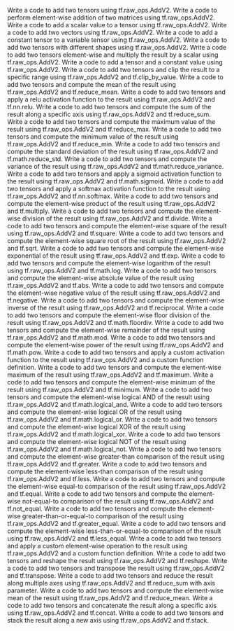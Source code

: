 Write a code to add two tensors using tf.raw_ops.AddV2.
Write a code to perform element-wise addition of two matrices using tf.raw_ops.AddV2.
Write a code to add a scalar value to a tensor using tf.raw_ops.AddV2.
Write a code to add two vectors using tf.raw_ops.AddV2.
Write a code to add a constant tensor to a variable tensor using tf.raw_ops.AddV2.
Write a code to add two tensors with different shapes using tf.raw_ops.AddV2.
Write a code to add two tensors element-wise and multiply the result by a scalar using tf.raw_ops.AddV2.
Write a code to add a tensor and a constant value using tf.raw_ops.AddV2.
Write a code to add two tensors and clip the result to a specific range using tf.raw_ops.AddV2 and tf.clip_by_value.
Write a code to add two tensors and compute the mean of the result using tf.raw_ops.AddV2 and tf.reduce_mean.
Write a code to add two tensors and apply a relu activation function to the result using tf.raw_ops.AddV2 and tf.nn.relu.
Write a code to add two tensors and compute the sum of the result along a specific axis using tf.raw_ops.AddV2 and tf.reduce_sum.
Write a code to add two tensors and compute the maximum value of the result using tf.raw_ops.AddV2 and tf.reduce_max.
Write a code to add two tensors and compute the minimum value of the result using tf.raw_ops.AddV2 and tf.reduce_min.
Write a code to add two tensors and compute the standard deviation of the result using tf.raw_ops.AddV2 and tf.math.reduce_std.
Write a code to add two tensors and compute the variance of the result using tf.raw_ops.AddV2 and tf.math.reduce_variance.
Write a code to add two tensors and apply a sigmoid activation function to the result using tf.raw_ops.AddV2 and tf.math.sigmoid.
Write a code to add two tensors and apply a softmax activation function to the result using tf.raw_ops.AddV2 and tf.nn.softmax.
Write a code to add two tensors and compute the element-wise product of the result using tf.raw_ops.AddV2 and tf.multiply.
Write a code to add two tensors and compute the element-wise division of the result using tf.raw_ops.AddV2 and tf.divide.
Write a code to add two tensors and compute the element-wise square of the result using tf.raw_ops.AddV2 and tf.square.
Write a code to add two tensors and compute the element-wise square root of the result using tf.raw_ops.AddV2 and tf.sqrt.
Write a code to add two tensors and compute the element-wise exponential of the result using tf.raw_ops.AddV2 and tf.exp.
Write a code to add two tensors and compute the element-wise logarithm of the result using tf.raw_ops.AddV2 and tf.math.log.
Write a code to add two tensors and compute the element-wise absolute value of the result using tf.raw_ops.AddV2 and tf.abs.
Write a code to add two tensors and compute the element-wise negative value of the result using tf.raw_ops.AddV2 and tf.negative.
Write a code to add two tensors and compute the element-wise inverse of the result using tf.raw_ops.AddV2 and tf.reciprocal.
Write a code to add two tensors and compute the element-wise floor division of the result using tf.raw_ops.AddV2 and tf.math.floordiv.
Write a code to add two tensors and compute the element-wise remainder of the result using tf.raw_ops.AddV2 and tf.math.mod.
Write a code to add two tensors and compute the element-wise power of the result using tf.raw_ops.AddV2 and tf.math.pow.
Write a code to add two tensors and apply a custom activation function to the result using tf.raw_ops.AddV2 and a custom function definition.
Write a code to add two tensors and compute the element-wise maximum of the result using tf.raw_ops.AddV2 and tf.maximum.
Write a code to add two tensors and compute the element-wise minimum of the result using tf.raw_ops.AddV2 and tf.minimum.
Write a code to add two tensors and compute the element-wise logical AND of the result using tf.raw_ops.AddV2 and tf.math.logical_and.
Write a code to add two tensors and compute the element-wise logical OR of the result using tf.raw_ops.AddV2 and tf.math.logical_or.
Write a code to add two tensors and compute the element-wise logical XOR of the result using tf.raw_ops.AddV2 and tf.math.logical_xor.
Write a code to add two tensors and compute the element-wise logical NOT of the result using tf.raw_ops.AddV2 and tf.math.logical_not.
Write a code to add two tensors and compute the element-wise greater-than comparison of the result using tf.raw_ops.AddV2 and tf.greater.
Write a code to add two tensors and compute the element-wise less-than comparison of the result using tf.raw_ops.AddV2 and tf.less.
Write a code to add two tensors and compute the element-wise equal-to comparison of the result using tf.raw_ops.AddV2 and tf.equal.
Write a code to add two tensors and compute the element-wise not-equal-to comparison of the result using tf.raw_ops.AddV2 and tf.not_equal.
Write a code to add two tensors and compute the element-wise greater-than-or-equal-to comparison of the result using tf.raw_ops.AddV2 and tf.greater_equal.
Write a code to add two tensors and compute the element-wise less-than-or-equal-to comparison of the result using tf.raw_ops.AddV2 and tf.less_equal.
Write a code to add two tensors and apply a custom element-wise operation to the result using tf.raw_ops.AddV2 and a custom function definition.
Write a code to add two tensors and reshape the result using tf.raw_ops.AddV2 and tf.reshape.
Write a code to add two tensors and transpose the result using tf.raw_ops.AddV2 and tf.transpose.
Write a code to add two tensors and reduce the result along multiple axes using tf.raw_ops.AddV2 and tf.reduce_sum with axis parameter.
Write a code to add two tensors and compute the element-wise mean of the result using tf.raw_ops.AddV2 and tf.reduce_mean.
Write a code to add two tensors and concatenate the result along a specific axis using tf.raw_ops.AddV2 and tf.concat.
Write a code to add two tensors and stack the result along a new axis using tf.raw_ops.AddV2 and tf.stack.